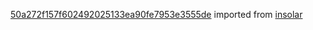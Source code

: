 [50a272f157f602492025133ea90fe7953e3555de](https://github.com/insolar/insolar/commit/50a272f157f602492025133ea90fe7953e3555de) imported from [insolar](https://github.com/insolar/insolar)
